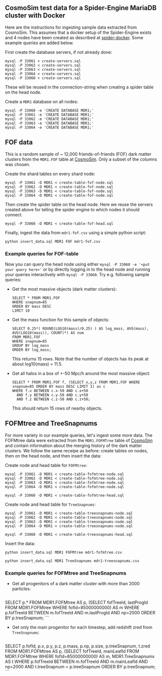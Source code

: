 CosmoSim test data for a Spider-Engine MariaDB cluster with Docker
------------------------------------------------------------------

Here are the instructions for ingesting sample data extracted from CosmoSim.
This assumes that a docker setup of the Spider-Engine exists and 4 nodes have been created as described at [spider-docker](https://gitlab.aip.de/escience/spider-docker).
Some example queries are added below.

First create the database servers, if not already done:

```
mysql -P 33061 < create-servers.sql
mysql -P 33062 < create-servers.sql
mysql -P 33063 < create-servers.sql
mysql -P 33064 < create-servers.sql
mysql -P 33060 < create-servers.sql
```

These will be reused in the connection-string when creating a spider table on the head node.

Create a `MDR1` database on all nodes:

```
mysql -P 33060 -e 'CREATE DATABASE MDR1;'
mysql -P 33061 -e 'CREATE DATABASE MDR1;'
mysql -P 33062 -e 'CREATE DATABASE MDR1;'
mysql -P 33063 -e 'CREATE DATABASE MDR1;'
mysql -P 33064 -e 'CREATE DATABASE MDR1;'
```

## FOF data
This is a random sample of ~ 12,000 friends-of-friends (FOF) dark matter clusters from the `MDR1.FOF` table at [CosmoSim](https://www.cosmosim.org/). Only a subset of the columns was chosen.

Create the shard tables on every shard node:

```
mysql -P 33061 -D MDR1 < create-table-fof-node.sql
mysql -P 33062 -D MDR1 < create-table-fof-node.sql
mysql -P 33063 -D MDR1 < create-table-fof-node.sql
mysql -P 33064 -D MDR1 < create-table-fof-node.sql
```

Then create the spider table on the head node. Here we reuse the servers created above for telling the spider engine to which nodes it should connect.

```
mysql -P 33060 -D MDR1 < create-table-fof-head.sql
```

Finally, ingest the data from `mdr1-fof.csv` using a simple python script:

```
python insert_data.sql MDR1 FOF mdr1-fof.csv
```


### Example queries for FOF-table
Now you can query the head node using either 
`mysql -P 33060 -e '<put your query here>'` or by directly logging in to the head node and running your queries interactively with `mysql -P 33060`.
Try e.g. following sample queries:

* Get the most massive objects (dark matter clusters):

    ```
    SELECT * FROM MDR1.FOF 
    WHERE snapnum=85 
    ORDER BY mass DESC 
    LIMIT 10
    ```

* Get the mass function for this sample of objects:

    ```
    SELECT 0.25*( ROUND(LOG10(mass)/0.25) ) AS log_mass, AVG(mass), AVG(LOG10(mass)), COUNT(*) AS num 
    FROM MDR1.FOF 
    WHERE snapnum=85 
    GROUP BY log_mass 
    ORDER BY log_mass;
    ```

    This returns 15 rows. Note that the number of objects has its peak at about log10(mass) = 11.5.

* Get all halos in a box of +-50 Mpc/h around the most massive object:

    ```
    SELECT * FROM MDR1.FOF f, (SELECT x,y,z FROM MDR1.FOF WHERE snapnum=85 ORDER BY mass DESC LIMIT 1) as c
    WHERE f.x BETWEEN c.x-50 AND c.x+50
      AND f.y BETWEEN c.y-50 AND c.y+50
      AND f.z BETWEEN c.z-50 AND c.z+50;
    ```

    This should return 15 rows of nearby objects.


## FOFMtree and TreeSnapnums
For more variety in our example queries, let's ingest some more data. The FOFMtree data were extracted from the `MDR1.FOFMTree` table of [CosmoSim](https://www.cosmosim.org/) and contain information about the merging history of the dark matter clusters.
We follow the same receipe as before: create tables on nodes, then on the head node, and then insert the data:

Create node and head table for `FOFMtree`:

```
mysql -P 33061 -D MDR1 < create-table-fofmtree-node.sql
mysql -P 33062 -D MDR1 < create-table-fofmtree-node.sql
mysql -P 33063 -D MDR1 < create-table-fofmtree-node.sql
mysql -P 33064 -D MDR1 < create-table-fofmtree-node.sql
```

```
mysql -P 33060 -D MDR1 < create-table-fofmtree-head.sql
```

Create node and head table for `TreeSnapnums`:

```
mysql -P 33061 -D MDR1 < create-table-treesnapnums-node.sql
mysql -P 33062 -D MDR1 < create-table-treesnapnums-node.sql
mysql -P 33063 -D MDR1 < create-table-treesnapnums-node.sql
mysql -P 33064 -D MDR1 < create-table-treesnapnums-node.sql
```

```
mysql -P 33060 -D MDR1 < create-table-treesnapnums-head.sql
```

Insert the data:
```
python insert_data.sql MDR1 FOFMtree mdr1-fofmtree.csv
```

```
python insert_data.sql MDR1 TreeSnapnums mdr1-treesnapnums.csv
```


### Example queries for FOFMtree and TreeSnapnums
* Get all progenitors of a dark matter cluster with more than 2000 particles:

    ```
SELECT p.* FROM MDR1.FOFMtree AS p, 
(SELECT fofTreeId, lastProgId FROM MDR1.FOFMtree 
  WHERE fofId=85000000000) AS m
WHERE p.fofTreeId BETWEEN m.fofTreeId AND m.lastProgId 
AND np>2000
ORDER BY p.treeSnapnum;
    ```

* Get only the main progenitor for each timestep, add redshift zred from `TreeSnapnums`:

    ```
SELECT p.fofId, p.x, p.y, p.z, p.mass, p.np, p.size, p.treeSnapnum, t.zred FROM MDR1.FOFMtree AS p, 
(SELECT fofTreeId, mainLeafId FROM MDR1.FOFMtree 
  WHERE fofId=85000000000) AS m,
MDR1.TreeSnapnums AS t
WHERE p.fofTreeId BETWEEN m.fofTreeId AND m.mainLeafId 
AND np>2000
AND t.treeSnapnum = p.treeSnapnum
ORDER BY p.treeSnapnum;
    ```

